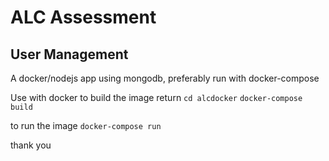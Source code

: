# ALC Assessment
## User Management

A docker/nodejs app using mongodb, preferably run with docker-compose

Use with docker
to build the image return
`cd alcdocker`
`docker-compose build`

to run the image
`docker-compose run`

thank you
